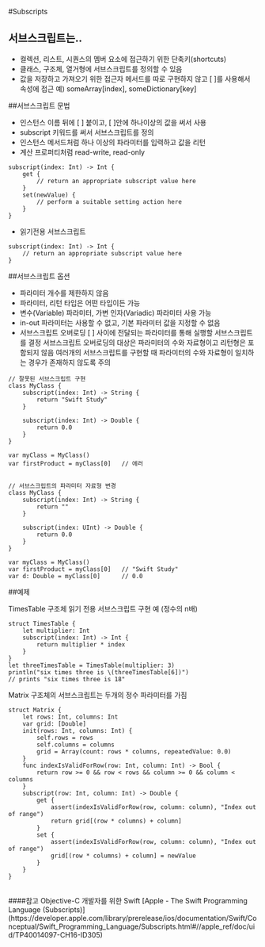 #Subscripts

## 서브스크립트는..
* 컬렉션, 리스트, 시퀀스의 멤버 요소에 접근하기 위한 단축키(shortcuts)
* 클래스, 구조체, 열거형에 서브스크립트를 정의할 수 있음
* 값을 저장하고 가져오기 위한 접근자 메서드를 따로 구현하지 않고 [ ]를 사용해서 속성에 접근
예) someArray[index], someDictionary[key]

##서브스크립트 문법
* 인스턴스 이름 뒤에 [ ] 붙이고, [ ]안에 하나이상의 값을 써서 사용
* subscript 키워드를 써서 서브스크립트를 정의
* 인스턴스 메서드처럼 하나 이상의 파라미터를 입력하고 값을 리턴
* 계산 프로퍼티처럼 read-write, read-only

```
subscript(index: Int) -> Int {
    get {
        // return an appropriate subscript value here
    }
    set(newValue) {
        // perform a suitable setting action here
    }
}
```

* 읽기전용 서브스크립트

```
subscript(index: Int) -> Int {
    // return an appropriate subscript value here
}
```

##서브스크립트 옵션
* 파라미터 개수를 제한하지 않음
* 파라미터, 리턴 타입은 어떤 타입이든 가능
* 변수(Variable) 파라미터, 가변 인자(Variadic) 파라미터 사용 가능
* in-out 파라미터는 사용할 수 없고, 기본 파라미터 값을 지정할 수 없음
* 서브스크립트 오버로딩
[ ] 사이에 전달되는 파라미터를 통해 실행할 서브스크립트를 결정
서브스크립트 오버로딩의 대상은 파라미터의 수와 자료형이고 리턴형은 포함되지 않음
여러개의 서브스크립트를 구현할 때 파라미터의 수와 자료형이 일치하는 경우가 존재하지 않도록 주의

```
// 잘못된 서브스크립트 구현
class MyClass {
    subscript(index: Int) -> String {
        return "Swift Study"
    }
    
    subscript(index: Int) -> Double {
        return 0.0
    }
}

var myClass = MyClass()
var firstProduct = myClass[0]	// 에러


// 서브스크립트의 파라미터 자료형 변경
class MyClass {
    subscript(index: Int) -> String {
        return ""
    }
    
    subscript(index: UInt) -> Double {
        return 0.0
    }
}

var myClass = MyClass()
var firstProduct = myClass[0]	// "Swift Study"
var d: Double = myClass[0]		// 0.0
```

##예제

TimesTable 구조체 읽기 전용 서브스크립트 구현 예 (정수의 n배)


```
struct TimesTable {
    let multiplier: Int
    subscript(index: Int) -> Int {
        return multiplier * index
    }
}
let threeTimesTable = TimesTable(multiplier: 3)
println("six times three is \(threeTimesTable[6])")
// prints "six times three is 18"
```

Matrix 구조체의 서브스크립트는 두개의 정수 파라미터를 가짐
```
struct Matrix {
    let rows: Int, columns: Int
    var grid: [Double]
    init(rows: Int, columns: Int) {
        self.rows = rows
        self.columns = columns
        grid = Array(count: rows * columns, repeatedValue: 0.0)
    }
    func indexIsValidForRow(row: Int, column: Int) -> Bool {
        return row >= 0 && row < rows && column >= 0 && column < columns
    }
    subscript(row: Int, column: Int) -> Double {
        get {
            assert(indexIsValidForRow(row, column: column), "Index out of range")
            return grid[(row * columns) + column]
        }
        set {
            assert(indexIsValidForRow(row, column: column), "Index out of range")
            grid[(row * columns) + column] = newValue
        }
    }
}
```
<br>
####참고
Objective-C 개발자를 위한 Swift
[Apple - The Swift Programming Language (Subscripts)](https://developer.apple.com/library/prerelease/ios/documentation/Swift/Conceptual/Swift_Programming_Language/Subscripts.html#//apple_ref/doc/uid/TP40014097-CH16-ID305)






